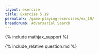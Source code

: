 ```yaml
---
layout: exercise
title: Exercise 5.19
permalink: /game-playing-exercises/ex_19/
breadcrumb: Adversarial Search
---
```


{% include mathjax_support %}

<div><i class="arrow-up loader" data-chapter="game-playing-exercises" data-exercise="ex_19" data-rating="0"></i></div>
{% include_relative question.md %}
